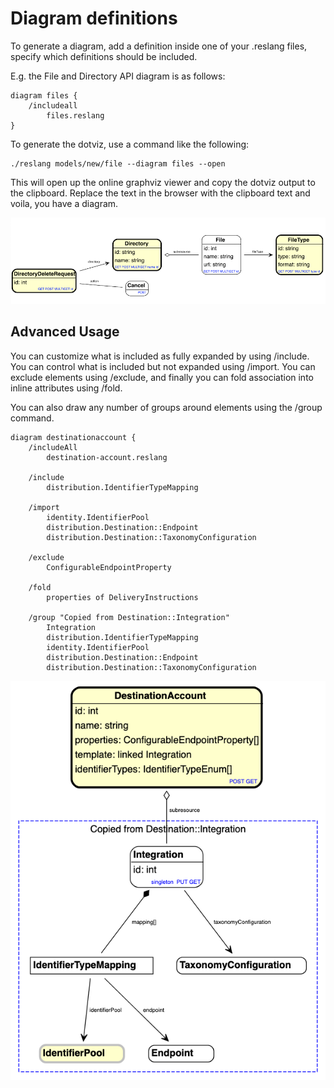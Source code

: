 # Diagram definitions

To generate a diagram, add a definition inside one of your .reslang files, specify which definitions should be included.

E.g. the File and Directory API diagram is as follows:

```
diagram files {
    /includeall
        files.reslang
}
```

To generate the dotviz, use a command like the following:

```
./reslang models/new/file --diagram files --open
```

This will open up the online graphviz viewer and copy the dotviz output to the clipboard. Replace the text in the browser with the clipboard text and voila, you have a diagram.

![Diagram](dotviz.png)

## Advanced Usage

You can customize what is included as fully expanded by using /include. You can control what is included but not expanded using /import. You can exclude elements using /exclude, and finally you can fold association into inline attributes using /fold.

You can also draw any number of groups around elements using the /group command.

```
diagram destinationaccount {
    /includeAll
        destination-account.reslang

    /include
        distribution.IdentifierTypeMapping

    /import
        identity.IdentifierPool
        distribution.Destination::Endpoint
        distribution.Destination::TaxonomyConfiguration

    /exclude
        ConfigurableEndpointProperty

    /fold
        properties of DeliveryInstructions

    /group "Copied from Destination::Integration"
        Integration
        distribution.IdentifierTypeMapping
        identity.IdentifierPool
        distribution.Destination::Endpoint
        distribution.Destination::TaxonomyConfiguration

```

![Diagram](dotviz-destinationaccount.png)
